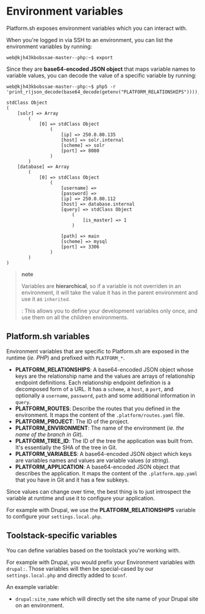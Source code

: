 Environment variables
=====================

Platform.sh exposes environment variables which you can interact with.

When you're logged in via SSH to an environment, you can list the
environment variables by running:

``` {.sourceCode .console}
web@kjh43kbobssae-master--php:~$ export
```

Since they are **base64-encoded JSON object** that maps variable names
to variable values, you can decode the value of a specific variable by
running:

``` {.sourceCode .console}
web@kjh43kbobssae-master--php:~$ php5 -r 'print_r(json_decode(base64_decode(getenv("PLATFORM_RELATIONSHIPS"))));'

stdClass Object
(
    [solr] => Array
        (
            [0] => stdClass Object
                (
                    [ip] => 250.0.80.135
                    [host] => solr.internal
                    [scheme] => solr
                    [port] => 8080
                )
        )
    [database] => Array
        (
            [0] => stdClass Object
                (
                    [username] =>
                    [password] =>
                    [ip] => 250.0.80.112
                    [host] => database.internal
                    [query] => stdClass Object
                        (
                            [is_master] => 1
                        )

                    [path] => main
                    [scheme] => mysql
                    [port] => 3306
                )
        )
)
```

> **note**
>
> Variables are **hierarchical**, so if a variable is not overriden in an environment, it will take the value it has in the parent environment and use it as `inherited`.
>
> :   This allows you to define your development variables only once,
>     and use them on all the children environments.
>
Platform.sh variables
---------------------

Environment variables that are specific to Platform.sh are exposed in
the runtime (*ie. PHP*) and prefixed with `PLATFORM_*`.

-   **PLATFORM\_RELATIONSHIPS**: A base64-encoded JSON object whose keys
    are the relationship name and the values are arrays of relationship
    endpoint definitions. Each relationship endpoint definition is a
    decomposed form of a URL. It has a `scheme`, a `host`, a `port`, and
    optionally a `username`, `password`, `path` and some additional
    information in `query`.
-   **PLATFORM\_ROUTES**: Describe the routes that you defined in the
    environment. It maps the content of the `.platform/routes.yaml`
    file.
-   **PLATFORM\_PROJECT**: The ID of the project.
-   **PLATFORM\_ENVIRONMENT**: The name of the environment (*ie. the
    name of the branch in Git*).
-   **PLATFORM\_TREE\_ID**: The ID of the tree the application was built
    from. It's essentially the SHA of the tree in Git.
-   **PLATFORM\_VARIABLES**: A base64-encoded JSON object which keys are
    variables names and values are variable values (*a string*).
-   **PLATFORM\_APPLICATION**: A base64-encoded JSON object that
    describes the application. It maps the content of the
    `.platform.app.yaml` that you have in Git and it has a few subkeys.

Since values can change over time, the best thing is to just introspect
the variable at runtime and use it to configure your application.

For example with Drupal, we use the **PLATFORM\_RELATIONSHIPS** variable
to configure your `settings.local.php`.

Toolstack-specific variables
----------------------------

You can define variables based on the toolstack you're working with.

For example with Drupal, you would prefix your Environment variables
with `drupal:`. Those variables will then be special-cased by our
`settings.local.php` and directly added to `$conf`.

An example variable:

-   `drupal:site_name` which will directly set the site name of your
    Drupal site on an environment.

